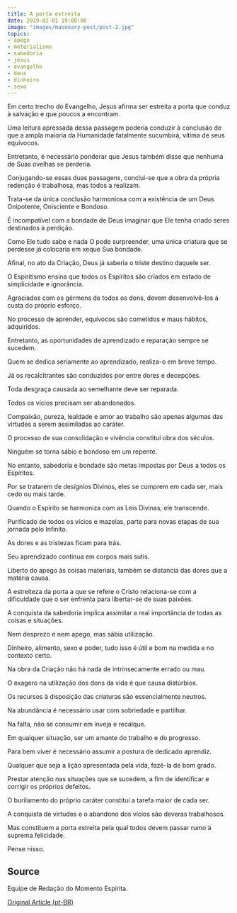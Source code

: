 ```yaml
---
title: A porta estreita
date: 2019-02-01 19:00:00
image: "images/masonary-post/post-2.jpg"
topics: 
- apego
- meterialismo
- sabedoria
- jesus
- evangelho
- deus
- dinheiro
- sexo
---
```


Em certo trecho do Evangelho, Jesus afirma ser estreita a porta que conduz à
salvação e que poucos a encontram.

Uma leitura apressada dessa passagem poderia conduzir à conclusão de que a
ampla maioria da Humanidade fatalmente sucumbirá, vítima de seus equívocos.

Entretanto, é necessário ponderar que Jesus também disse que nenhuma de Suas
ovelhas se perderia.

Conjugando-se essas duas passagens, conclui-se que a obra da própria redenção é
trabalhosa, mas todos a realizam.

Trata-se da única conclusão harmoniosa com a existência de um Deus Onipotente,
Onisciente e Bondoso.

É incompatível com a bondade de Deus imaginar que Ele tenha criado seres
destinados à perdição.

Como Ele tudo sabe e nada O pode surpreender, uma única criatura que se
perdesse já colocaria em xeque Sua bondade.

Afinal, no ato da Criação, Deus já saberia o triste destino daquele ser.

O Espiritismo ensina que todos os Espíritos são criados em estado de
simplicidade e ignorância.

Agraciados com os gérmens de todos os dons, devem desenvolvê-los à custa do
próprio esforço.

No processo de aprender, equívocos são cometidos e maus hábitos, adquiridos.

Entretanto, as oportunidades de aprendizado e reparação sempre se sucedem.

Quem se dedica seriamente ao aprendizado, realiza-o em breve tempo.

Já os recalcitrantes são conduzidos por entre dores e decepções.

Toda desgraça causada ao semelhante deve ser reparada.

Todos os vícios precisam ser abandonados.

Compaixão, pureza, lealdade e amor ao trabalho são apenas algumas das virtudes
a serem assimiladas ao caráter.

O processo de sua consolidação e vivência constitui obra dos séculos.

Ninguém se torna sábio e bondoso em um repente.

No entanto, sabedoria e bondade são metas impostas por Deus a todos os
Espíritos.

Por se tratarem de desígnios Divinos, eles se cumprem em cada ser, mais cedo ou
mais tarde.

Quando o Espírito se harmoniza com as Leis Divinas, ele transcende.

Purificado de todos os vícios e mazelas, parte para novas etapas de sua jornada
pelo Infinito.

As dores e as tristezas ficam para trás.

Seu aprendizado continua em corpos mais sutis.

Liberto do apego às coisas materiais, também se distancia das dores que a
matéria causa.

A estreiteza da porta a que se refere o Cristo relaciona-se com a dificuldade
que o ser enfrenta para libertar-se de suas paixões.

A conquista da sabedoria implica assimilar a real importância de todas as
coisas e situações.

Nem desprezo e nem apego, mas sábia utilização.

Dinheiro, alimento, sexo e poder, tudo isso é útil e bom na medida e no
contexto certo.

Na obra da Criação não há nada de intrinsecamente errado ou mau.

O exagero na utilização dos dons da vida é que causa distúrbios.

Os recursos à disposição das criaturas são essencialmente neutros.

Na abundância é necessário usar com sobriedade e partilhar.

Na falta, não se consumir em inveja e recalque.

Em qualquer situação, ser um amante do trabalho e do progresso.

Para bem viver é necessário assumir a postura de dedicado aprendiz.

Qualquer que seja a lição apresentada pela vida, fazê-la de bom grado.

Prestar atenção nas situações que se sucedem, a fim de identificar e corrigir
os próprios defeitos.

O burilamento do próprio caráter constitui a tarefa maior de cada ser.

A conquista de virtudes e o abandono dos vícios são deveras trabalhosos.

Mas constituem a porta estreita pela qual todos devem passar rumo à suprema
felicidade.

Pense nisso.


## Source
Equipe de Redação do Momento Espírita.

[Original Article (pt-BR)](http://www.momento.com.br/pt/ler_texto.php?id=1552)


